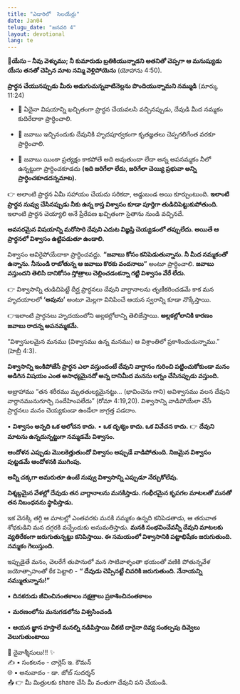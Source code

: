 ```yaml
---
title: "ఎడారిలో  సెలయేర్లు"
date: Jan04
telugu_date: "జనవరి 4"
layout: devotional
lang: te
---
```


**📖యేసు – నీవు వెళ్ళుము; నీ కుమారుడు బ్రతికియున్నాడని అతనితో చెప్పగా ఆ మనుష్యుడు యేసు తనతో చెప్పిన మాట నమ్మి వెళ్లిపోయెను**
 (యోహాను 4:50). 

**ప్రార్ధన చేయునప్పుడు మీరు అడుగుచున్నవాటినెల్లను పొందియున్నామని నమ్ముడి** 
(మార్కు 11:24)

- 🔹 ఏదైనా విషయాన్ని ఖచ్చితంగా ప్రార్ధన చేయవలసి వచ్చినప్పుడు, దేవుడి మీద నమ్మకం కుదిరేదాకా ప్రార్ధించాలి.

- 🔹 జవాబు ఇచ్చినందుకు దేవునికి హృదపూర్వకంగా కృతజ్ఞతలు చెప్పగలిగేంత వరకూ ప్రార్ధించాలి.

- 🔹 జవాబు యింకా ప్రత్యక్షం కాకపోతే అది అవుతుందా లేదా అన్న అపనమ్మకం నీలో ఉన్నట్టుగా ప్రార్ధించకూడదు **(ఇది జరిగేలా లేదు, జరిగేలా చెయ్యి ప్రభువా అన్ని ప్రార్ధించకూడదన్నమాట).**

👉 అలాంటి ప్రార్ధన ఏమీ సహాయం చేయదు సరికదా, అడ్డుబండ అయి కూర్చుంటుంది. 
**ఇలాంటి ప్రార్ధన నువ్వు చేసినప్పుడు నీకు ఉన్న కాస్త విశ్వాసం కూడా పూర్తిగా తుడిచిపెట్టుకుపోతుంది.** ఇలాంటి ప్రార్ధన చెయ్యాలి అనే ప్రేరేపణ ఖచ్చితంగా సైతాను నుండి వచ్చినదే. 

**అవసరమైన విషయాన్ని మరోసారి దేవుని ఎదుట విజ్ఞప్తి చెయ్యడంలో తప్పులేదు. అయితే ఆ ప్రార్ధనలో విశ్వాసం ఉట్టిపడుతూ ఉండాలి.**

 విశ్వాసం ఆవిరైపోయేదాకా ప్రార్ధించవద్దు. **“జవాబు కోసం కనిపెడుతున్నాను. నీ మీద నమ్మకంతో ఉన్నాను.  నీనుండి రాబోతున్న ఆ జవాబు కొరకు వందనాలు”** అంటూ  ప్రార్ధించాలి. 
**జవాబు వస్తుందని తెలిసి దానికోసం స్తోత్రాలు చెల్లించడంకన్నా గట్టి విశ్వాసం వేరే లేదు.**

👉 విశ్వాసాన్ని తుడిచిపెట్టే దీర్ఘ ప్రార్ధనలు దేవుని వాగ్దానాలను తృణీకరించడమే కాక మన హృదయాలలో **‘అవును’** అంటూ మెల్లగా వినిపించే ఆయన స్వరాన్ని కూడా నొక్కేస్తాయి. 

👉ఇలాంటి ప్రార్ధనలు హృదయంలోని అల్లకల్లోలాన్ని తెలిజేస్తాయి. 
**అల్లకల్లోలానికి కారణం జవాబు రాదన్న అపనమ్మకమే.**

 “విశ్వాసులమైన మనము (విశ్వాసము ఉన్న మనము) ఆ విశ్రాంతిలో ప్రకాశించుచున్నాము.” (హెబ్రీ 4:3). 

**విశ్వాసాన్ని ఇంకిపోజేసే ప్రార్ధన ఎలా వస్తుందంటే దేవుని వాగ్దానం గురించి పట్టించుకోకుండా మనం అడిగిన విషయం ఎంత అసాధ్యమైనదో అన్న దానిమీద మనసు లగ్నం చేసినప్పుడు వస్తుంది.**

 అబ్రాహాము “తన శరీరము మృతతుల్యమైనట్టు... (భావించెను గాని) అవిశ్వాసము వలన దేవుని వాగ్దానమునుగూర్చి సందేహింపలేదు” (రోమా 4:19,20). విశ్వాసాన్ని వాడిపోయేలా చేసే ప్రార్ధనలు మనం చెయ్యకుండా ఉండేలా జాగ్రత్త పడదాం.

▪ **విశ్వాసం అన్నది ఒక ఆలోచన కాదు.**
▪ **ఒక దృశ్యం కాదు. ఒక వివేచన కాదు.**
👉 **దేవుని మాటను ఉన్నదున్నట్టుగా నమ్మడమే విశ్వాసం.** 

**ఆందోళన ఎప్పుడు మొలకెత్తుతుందో విశ్వాసం అప్పుడే వాడిపోతుంది. నిజమైన విశ్వాసం పుట్టడమే ఆందోళనకి ముగింపు.** 

**అన్నీ చక్కగా అమరుతూ ఉంటే నువ్వు విశ్వాసాన్ని ఎప్పుడూ నేర్చుకోలేవు.**

 **నిశ్శబ్దమైన వేళల్లో దేవుడు తన వాగ్దానాలను మనకిస్తాడు. గంభీరమైన కృపగల మాటలతో మనతో తన నిబంధనను స్థాపిస్తాడు.**

 ఇక వెనక్కి తగ్గి ఆ మాటల్లో ఎంతవరకు మనకి నమ్మకం ఉన్నది కనిపెడతాడు, ఆ తరువాత శోధకుడిని మన దగ్గరకి వచ్చేందుకు అనుమతిస్తాడు. 
**మనకి సంభవించేవన్నీ దేవుని మాటలకు వ్యతిరేకంగా జరుగుతున్నట్టు కనిపిస్తాయి. ఈ సమయంలో విశ్వాసానికి పట్టాభిషేకం జరుగుతుంది. నమ్మకం గెలుస్తుంది.** 

ఇప్పుడైతే మనం, చెలరేగే తుపానులో మన సాటివాళ్ళంతా భయంతో వణికి  పోతున్నవేళ  జయోత్సాహంతో కేక పెట్టాలి  - **“ దేవుడు చెప్పినట్టే చివరికి జరుగుతుంది. నేనాయన్ని నమ్ముతున్నాను!”**

▪ **దినకరుడు జీవించినంతకాలం నక్షత్రాలు ప్రకాశించినంతకాలం** 

▪ **మరణంలోను మనుగడలోను విశ్వసించండి** 

▪ **ఆయన జ్ఞాన హస్తాలే మనల్ని  నడిపిస్తాయి చీకటి దారైనా దివ్య సంకల్పపు దివ్వెలు వెలుగుతుంటాయి**

<div class="blessing">🙏 <span class="bless-text">దైవాశ్శీసులు!!!</span> ✨</div>

<div class="credit">✍️ <span class="credit-text">▪ సంకలనం - చార్లెస్ ఇ. కౌమన్</span></div>
<div class="credit">🌐 <span class="credit-text">▪ అనువాదం - డా. జోబ్ సుదర్శన్</span></div>


<div class="share">📤 👉 <span class="share-text">మీ మిత్రులకు share చేసి మీ వంతుగా దేవుని పని చేయండి.</span></div>
